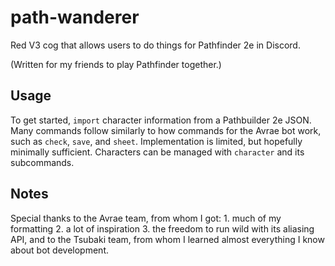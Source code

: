 # path-wanderer
Red V3 cog that allows users to do things for Pathfinder 2e in Discord.

(Written for my friends to play Pathfinder together.)

## Usage
To get started, `import` character information from a Pathbuilder 2e JSON. Many commands follow similarly to how commands for the Avrae bot work, such as `check`, `save`, and `sheet`. Implementation is limited, but hopefully minimally sufficient. Characters can be managed with `character` and its subcommands.

## Notes
Special thanks to the Avrae team, from whom I got: 1. much of my formatting 2. a lot of inspiration 3. the freedom to run wild with its aliasing API, and to the Tsubaki team, from whom I learned almost everything I know about bot development.